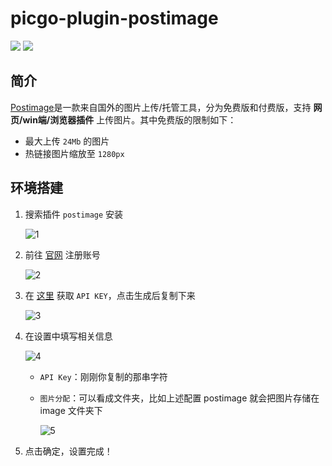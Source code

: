# picgo-plugin-postimage

![](https://img.shields.io/badge/release-v1.1.5-green) ![](https://img.shields.io/badge/License-MIT-blue)

## 简介

[Postimage](https://postimages.org/)是一款来自国外的图片上传/托管工具，分为免费版和付费版，支持 **网页/win端/浏览器插件** 上传图片。其中免费版的限制如下：

- 最大上传 `24Mb` 的图片
- 热链接图片缩放至 `1280px`

## 环境搭建

1. 搜索插件 `postimage` 安装

   ![1](https://image.krins.cloud/1.jpg)

2. 前往 [官网](https://postimages.org/) 注册账号

   ![2](https://image.krins.cloud/2.jpg)

3. 在 [这里](https://postimages.org/login/api) 获取 `API KEY`，点击生成后复制下来

   ![3](https://image.krins.cloud/3.jpg)

4. 在设置中填写相关信息

   ![4](https://image.krins.cloud/4.jpg)

   - `API Key`：刚刚你复制的那串字符
   
   - `图片分配`：可以看成文件夹，比如上述配置 postimage 就会把图片存储在 image 文件夹下
   
     ![5](https://image.krins.cloud/5.jpg)
   
5. 点击确定，设置完成！
